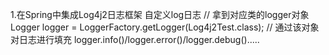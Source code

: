 1.在Spring中集成Log4j2日志框架
    自定义log日志
        // 拿到对应类的logger对象
        Logger logger = LoggerFactory.getLogger(Log4j2Test.class);
        // 通过该对象对日志进行填充
        logger.info()/logger.error()/logger.debug().....